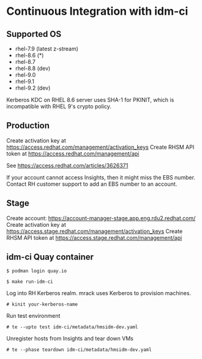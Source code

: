 # Continuous Integration with idm-ci

## Supported OS

- rhel-7.9 (latest z-stream)
- rhel-8.6 (*)
- rhel-8.7
- rhel-8.8 (dev)
- rhel-9.0
- rhel-9.1
- rhel-9.2 (dev)

Kerberos KDC on RHEL 8.6 server uses SHA-1 for PKINIT, which is incompatible
with RHEL 9's crypto policy.

## Production

Create activation key at https://access.redhat.com/management/activation_keys
Create RHSM API token at https://access.redhat.com/management/api

See https://access.redhat.com/articles/3626371

If your account cannot access Insights, then it might miss the EBS
number. Contact RH customer support to add an EBS number to an account.

## Stage

Create account: https://account-manager-stage.app.eng.rdu2.redhat.com/
Create activation key at https://access.stage.redhat.com/management/activation_keys
Create RHSM API token at https://access.stage.redhat.com/management/api

## idm-ci Quay container

```
$ podman login quay.io
```

```
$ make run-idm-ci
```

Log into RH Kerberos realm. mrack uses Kerberos to provision machines.

```
# kinit your-kerberos-name
```

Run test environment

```
# te --upto test idm-ci/metadata/hmsidm-dev.yaml
```

Unregister hosts from Insights and tear down VMs

```
# te --phase teardown idm-ci/metadata/hmsidm-dev.yaml
```
